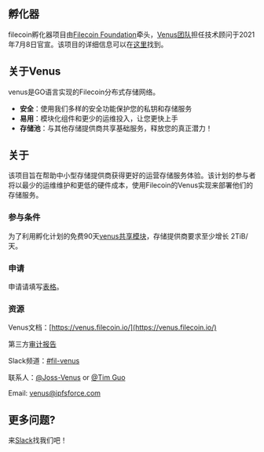 ## 孵化器

filecoin孵化器项目由[Filecoin Foundation](https://fil.org/)牵头，[Venus团队](https://filecoinproject.slack.com/archives/CEHHJNJS3)担任技术顾问于2021年7月8日官宣。该项目的详细信息可以在[这里](https://filecoinfoundation.medium.com/introducing-the-filecoin-storage-provider-incubation-center-ea8743e18e)找到。

## 关于Venus

venus是GO语言实现的Filecoin分布式存储网络。

- **安全**：使用我们多样的安全功能保护您的私钥和存储服务
- **易用**：模块化组件和更少的运维投入，让您更快上手
- **存储池**：与其他存储提供商共享基础服务，释放您的真正潜力！

## 关于

该项目旨在帮助中小型存储提供商获得更好的运营存储服务体验。该计划的参与者将以最少的运维维护和更低的硬件成本，使用Filecoin的Venus实现来部署他们的存储服务。

### 参与条件

为了利用孵化计划的免费90天[venus共享模块](https://venus.filecoin.io/guide/Using-venus-Shared-Modules.html#introducing-venus-modules)，存储提供商要求至少增长 2TiB/天。

### 申请 

申请请填写[表格](http://venusteam.mikecrm.com/1lmpQtj)。

### 资源

Venus文档：[https://venus.filecoin.io/](https://venus.filecoin.io/)

第三方[审计报告](https://leastauthority.com/static/publications/LeastAuthority_Filecoin_Foundation_Venus_Final_Audit_Report.pdf)

Slack频道：[#fil-venus](https://filecoinproject.slack.com/archives/CEHHJNJS3)

联系人：[@Joss-Venus](https://filecoinproject.slack.com/archives/D01SD621WBT) or [@Tim Guo](https://filecoinproject.slack.com/archives/D0209UW29FE)

Email: [venus@ipfsforce.com](mailto:venus@ipfsforce.com)

## 更多问题?

来[Slack](https://filecoinproject.slack.com/archives/CEHHJNJS3)找我们吧！